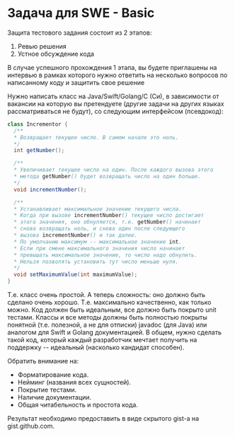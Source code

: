 # Задача для SWE - Basic
Защита тестового задания состоит из 2 этапов:

1. Ревью решения
2. Устное обсуждение кода

В случае успешного прохождения 1 этапа, вы будете приглашены на интервью в рамках которого нужно ответить на несколько вопросов по написанному коду и защитить свое решение

Нужно написать класс на Java/Swift/Golang/С (Си), в зависимости от вакансии на которую вы претендуете (другие задачи на других языках рассматриваться не будут), со следующим интерфейсом (псевдокод):

```java
class Incrementor {
  /**
  * Возвращает текущее число. В самом начале это ноль.
  */
  int getNumber();

  /**
  * Увеличивает текущее число на один. После каждого вызова этого
  * метода getNumber() будет возвращать число на один больше.
  */
  void incrementNumber();

  /**
  * Устанавливает максимальное значение текущего числа.
  * Когда при вызове incrementNumber() текущее число достигает
  * этого значения, оно обнуляется, т.е. getNumber() начинает
  * снова возвращать ноль, и снова один после следующего
  * вызова incrementNumber() и так далее.
  * По умолчанию максимум -- максимальное значение int.
  * Если при смене максимального значения число начинает
  * превышать максимальное значение, то число надо обнулить.
  * Нельзя позволять установить тут число меньше нуля.
  */
  void setMaximumValue(int maximumValue);
}
```

Т.е. класс очень простой. А теперь сложность: оно должно быть сделано очень хорошо. Т.е. максимально качественно, как только можно. Код должен быть идеальным, все должно быть покрыто unit тестами. Классы и все методы должны быть полностью покрыты понятной (т.е. полезной, а не для отписки) javadoc (для Java) или аналогом для Swift и Golang документацией. В общем, нужно сделать такой код, который каждый разработчик мечтает получить на поддержку -- идеальный (насколько кандидат способен).

Обратить внимание на:

- Форматирование кода.
- Нейминг (названия всех сущностей).
- Покрытие тестами.
- Наличие документации.
- Общая читабельность и простота кода.

Результат необходимо предоставить в виде скрытого gist-а на gist.github.com.
